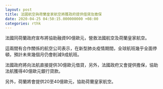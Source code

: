 ```yaml
---
layout: post
title: 法國航空與荷蘭皇家航空將獲政府提供借貸及擔保
date: 2020-04-25 04:50:15.000000000 +08:00
categories: rthk
---
```


法國同荷蘭政府宣布將協助融資90億歐元，營救法國航空及荷蘭皇家航空。

這兩間有合作關係的航空公司表示，在新型肺炎疫情期間，全球航班幾乎全面停頓，預計未來幾個月仍會削減9成航班。

法國政府將向法航直接提供30億歐元借貸，另外，法國政府又會提供擔保，協助法航獲得40億歐元銀行貸款。

另外，荷蘭將會提供20至40億歐元，協助荷蘭皇家航空。
